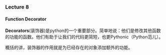 ### Lecture 8



#### Function Decorator

**Decorators**(装饰器)是python的一个重要部分。简单地说：他们是修改其他函数的功能的函数。他们有助于让我们的代码更简短，也更Pythonic（Python范儿）。

概括的讲，装饰器的作用就是为已经存在的对象添加额外的功能。


